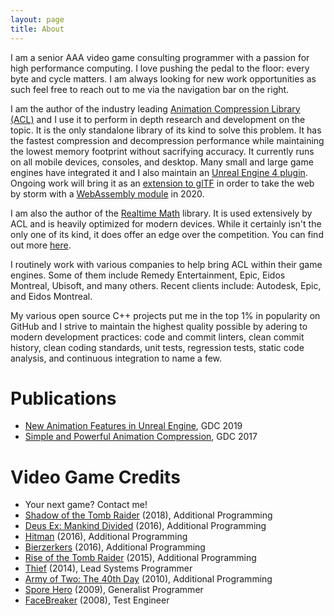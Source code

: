 ```yaml
---
layout: page
title: About
---
```


I am a senior AAA video game consulting programmer with a passion for high performance computing. I love pushing the pedal to the floor: every byte and cycle matters. I am always looking for new work opportunities as such feel free to reach out to me via the navigation bar on the right.

I am the author of the industry leading [Animation Compression Library (ACL)](https://github.com/nfrechette/acl) and I use it to perform in depth research and development on the topic. It is the only standalone library of its kind to solve this problem. It has the fastest compression and decompression performance while maintaining the lowest memory footprint without sacrifying accuracy. It currently runs on all mobile devices, consoles, and desktop. Many small and large game engines have integrated it and I also maintain an [Unreal Engine 4 plugin](https://github.com/nfrechette/acl-ue4-plugin). Ongoing work will bring it as an [extension to glTF](https://github.com/nfrechette/acl-gltf) in order to take the web by storm with a [WebAssembly module](https://github.com/nfrechette/acl-js) in 2020.

I am also the author of the [Realtime Math](https://github.com/nfrechette/rtm) library. It is used extensively by ACL and is heavily optimized for modern devices. While it certainly isn't the only one of its kind, it does offer an edge over the competition. You can find out more [here](https://nfrechette.github.io/2019/01/19/introducing_realtime_math/).

I routinely work with various companies to help bring ACL within their game engines. Some of them include Remedy Entertainment, Epic, Eidos Montreal, Ubisoft, and many others. Recent clients include: Autodesk, Epic, and Eidos Montreal.

My various open source C++ projects put me in the top 1% in popularity on GitHub and I strive to maintain the highest quality possible by adering to modern development practices: code and commit linters, clean commit history, clean coding standards, unit tests, regression tests, static code analysis, and continuous integration to name a few.

# Publications

* [New Animation Features in Unreal Engine](https://www.youtube.com/watch?v=tWVZ6KO4lRs), GDC 2019
* [Simple and Powerful Animation Compression](https://nfrechette.github.io/2017/03/08/anim_compression_gdc2017/), GDC 2017

# Video Game Credits

*  Your next game? Contact me!
*  [Shadow of the Tomb Raider](https://en.wikipedia.org/wiki/Shadow_of_the_Tomb_Raider) (2018), Additional Programming
*  [Deus Ex: Mankind Divided](https://en.wikipedia.org/wiki/Deus_Ex:_Mankind_Divided) (2016), Additional Programming
*  [Hitman](https://en.wikipedia.org/wiki/Hitman_(2016_video_game)) (2016), Additional Programming
*  [Bierzerkers](http://store.steampowered.com/app/348460/) (2016), Additional Programming
*  [Rise of the Tomb Raider](https://en.wikipedia.org/wiki/Rise_of_the_Tomb_Raider) (2015), Additional Programming
*  [Thief](https://en.wikipedia.org/wiki/Thief_(2014_video_game)) (2014), Lead Systems Programmer
*  [Army of Two: The 40th Day](https://en.wikipedia.org/wiki/Army_of_Two:_The_40th_Day) (2010), Additional Programming
*  [Spore Hero](https://en.wikipedia.org/wiki/Spore_Hero) (2009), Generalist Programmer
*  [FaceBreaker](https://en.wikipedia.org/wiki/FaceBreaker) (2008), Test Engineer
